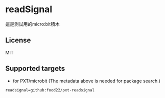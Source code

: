 # readSignal

這是測試用的micro:bit積木

## License

MIT

## Supported targets

* for PXT/microbit
(The metadata above is needed for package search.)

```package
readsignal=github:food22/pxt-readsignal
```
